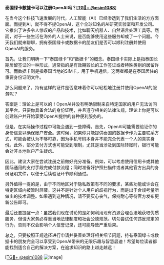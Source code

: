 **泰国绿卡數據卡可以注册OpenAI吗？[[TG💪+ @esim1088](https://t.me/s/esim1088)]**

在当今这个科技飞速发展的时代，人工智能（AI）已经渗透到了我们生活的方方面面。而提到AI，就不得不提OpenAI，这个全球知名的AI研究实验室和开发公司。它推出了许多令人惊叹的产品和技术，比如聊天机器人、自然语言处理工具等。然而，对于一些生活在海外的人士来说，是否能够使用这些服务却成了一个问题。今天我们就来聊聊，拥有泰国绿卡或数据卡的朋友们是否可以顺利注册并使用OpenAI的服务。

首先，让我们明确一下“泰国绿卡”和“数据卡”的概念。泰国绿卡实际上是指泰国长期居留签证的一种形式，通常指的是有效期较长的工作签证或者特殊类别的居留许可。而数据卡则是指泰国当地的SIM卡，用于手机通信。这两者都是在泰国居住的重要身份证明文件。

那么问题来了，持有这样的证件是否意味着你可以轻松地注册并使用OpenAI的服务呢？

答案是：理论上是可以的！OpenAI并没有明确限制来自特定国家的用户无法访问其平台。只要你具备合法的身份证明，并且遵守相关的法律法规，理论上你是可以创建账户并开始享受OpenAI提供的各种便利服务的。

但是，在实际操作过程中可能会遇到一些障碍。首先，OpenAI可能需要验证你的身份信息以确保账户安全。这时候，如果你只能提供泰国的数据卡作为主要联系方式，可能会被认为不够可靠，因为手机号码本身并不能完全代表一个人的真实身份。此外，部分支付方式也可能受到限制，尤其是当涉及到国际转账时，银行可能会对非本地账户产生疑虑。

因此，建议大家在尝试注册之前做好充分准备。例如，可以考虑使用信用卡或其他国际通用的支付手段完成付款流程；同时准备好护照扫描件或者其他官方出具的身份证明文件，以便于后续验证环节顺利通过。

另外值得一提的是，由于不同地区对于隐私政策有不同的要求，某些功能或许会在特定区域内被暂时屏蔽。这并不是针对个人用户的歧视行为，而是出于合规考量所做出的技术调整。如果遇到这种情况，请不要灰心丧气，保持耐心等待官方发布更新公告即可。

最后还要提醒一点：虽然我们现在讨论的是如何利用现有资源合理合法地获取优质服务，但请大家务必尊重当地法律制度和社会公德规范。切勿尝试任何违反规定的行为，否则不仅会影响个人信誉记录，还可能导致严重后果。

总之，只要按照正规途径进行申请并妥善处理好相关细节问题，持有泰国绿卡或数据卡的朋友完全可以享受到OpenAI带来的无限乐趣与智慧启迪！希望每位读者都能找到适合自己的解决方案，在追求知识的路上越走越远！

[[TG💪+ @esim1088](https://t.me/s/esim1088) ![Image](https://i.postimg.cc/4NQfJmqS/Snipaste-2025-05-13-00-14-12.png)]